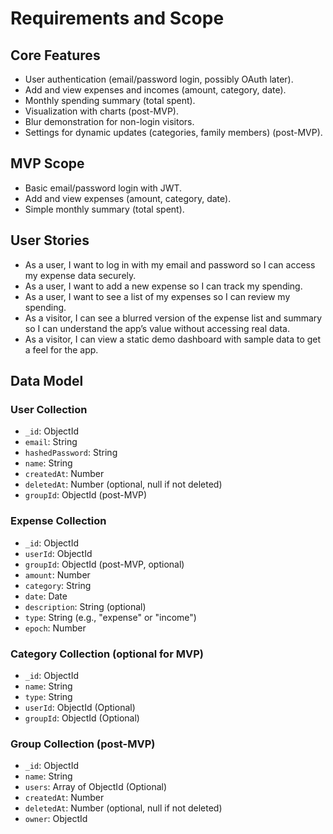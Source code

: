 # Requirements and Scope

## Core Features

- User authentication (email/password login, possibly OAuth later).
- Add and view expenses and incomes (amount, category, date).
- Monthly spending summary (total spent).
- Visualization with charts (post-MVP).
- Blur demonstration for non-login visitors.
- Settings for dynamic updates (categories, family members) (post-MVP).

## MVP Scope

- Basic email/password login with JWT.
- Add and view expenses (amount, category, date).
- Simple monthly summary (total spent).

## User Stories

- As a user, I want to log in with my email and password so I can access my expense data securely.
- As a user, I want to add a new expense so I can track my spending.
- As a user, I want to see a list of my expenses so I can review my spending.
- As a visitor, I can see a blurred version of the expense list and summary so I can understand the app’s value without accessing real data.
- As a visitor, I can view a static demo dashboard with sample data to get a feel for the app.

## Data Model

### User Collection

- `_id`: ObjectId
- `email`: String
- `hashedPassword`: String
- `name`: String
- `createdAt`: Number
- `deletedAt`: Number (optional, null if not deleted)
- `groupId`: ObjectId (post-MVP)

### Expense Collection

- `_id`: ObjectId
- `userId`: ObjectId
- `groupId`: ObjectId (post-MVP, optional)
- `amount`: Number
- `category`: String
- `date`: Date
- `description`: String (optional)
- `type`: String (e.g., "expense" or "income")
- `epoch`: Number

### Category Collection (optional for MVP)

- `_id`: ObjectId
- `name`: String
- `type`: String
- `userId`: ObjectId (Optional)
- `groupId`: ObjectId (Optional)

### Group Collection (post-MVP)

- `_id`: ObjectId
- `name`: String
- `users`: Array of ObjectId (Optional)
- `createdAt`: Number
- `deletedAt`: Number (optional, null if not deleted)
- `owner`: ObjectId
